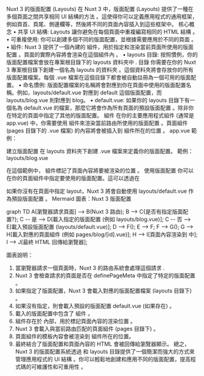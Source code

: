 Nuxt 3 的版面配置 (Layouts)
在 Nuxt 3 中，版面配置 (Layouts) 提供了一種在多個頁面之間共享相同 UI 結構的方法
。這使得你可以定義應用程式的通用框架，例如頁首、頁尾、側邊欄等，然後將不同的頁面內容插入到這些框架中。
核心概念
•
共享 UI 結構: Layouts 讓你避免在每個頁面中重複編寫相同的 HTML 結構
。
•
可重複使用: 你可以創建多個不同的版面配置，並根據需要應用於不同的頁面
。
•
<NuxtLayout> 組件: Nuxt 3 提供了一個內建的 <NuxtLayout> 組件，用於指定和渲染當前頁面所使用的版面配置
。頁面的實際內容將會渲染在這個組件內
。
•
layouts 目錄: 按照慣例，你的版面配置檔案會放在專案根目錄下的 layouts 資料夾中
.
目錄
你需要在你的 Nuxt 3 專案根目錄下創建一個名為 layouts 的資料夾
。這個資料夾將會存放你的所有版面配置檔案。每個 .vue 檔案在這個目錄下都會被自動註冊為一個可用的版面配置。
•
命名慣例: 版面配置檔案的名稱將會對應到你在頁面中使用的版面配置名稱。例如，layouts/default.vue 對應到 default 這個版面配置，而 layouts/blog.vue 則對應到 blog。
•
default.vue: 如果你的 layouts 目錄下有一個名為 default.vue 的檔案，那麼它將會作為所有頁面的預設版面配置
。除非你在特定的頁面中指定了其他的版面配置。
組件
在你的主要應用程式組件 (通常是 app.vue) 中，你需要使用 <NuxtLayout> 組件來渲染當前路由所使用的版面配置
。頁面組件 (pages 目錄下的 .vue 檔案) 的內容將會被插入到 <NuxtLayout> 組件所在的位置
。
app.vue 範例：

<template>
  <div>
    <header>
      <!-- 全局頁首內容 -->
    </header>
    <NuxtLayout>
      <!-- 頁面內容將會渲染在這裡 -->
    </NuxtLayout>
    <footer>
      <!-- 全局頁尾內容 -->
    </footer>
  </div>
</template>

建立版面配置
在 layouts 資料夾下創建 .vue 檔案來定義你的版面配置。
範例：layouts/blog.vue

<template>
  <div>
    <header>
      <h1>部落格</h1>
      <!-- 部落格專用的導航或其他頁首元素 -->
    </header>
    <div class="content" style="display: flex; height: 100vh;">
      <div style="flex: 8; background-color: #f0f0f0; padding: 20px;">
        <NuxtPage /> <!-- 頁面內容將會渲染在這裡 -->
      </div>
      <div style="flex: 4; background-color: orange; padding: 20px;">
        <!-- 部落格側邊欄 -->
        側邊欄內容
      </div>
    </div>
    <footer>
      <!-- 部落格專用頁尾 -->
    </footer>
  </div>
</template>

<script setup>
  // 版面配置的 JavaScript 邏輯
</script>

<style scoped>
  /* 版面配置的私有樣式 */
</style>

在這個範例中，<NuxtPage /> 組件標記了頁面內容將要被渲染的位置
。
使用版面配置
你可以在你的頁面組件中指定要使用的版面配置。這可以透過在 <script setup> 標籤中使用 definePageMeta 函數來完成
。
範例：在 pages/blog/[id].vue 中使用 blog 版面配置

<template>
  <div>
    <h2>部落格文章：{{ $route.params.id }}</h2>
    <!-- 文章內容 -->
  </div>
</template>

<script setup>
  definePageMeta({
    layout: 'blog' // 指定使用 'blog' 版面配置
  });

  // 頁面組件的 JavaScript 邏輯
  const route = useRoute();
  console.log('文章 ID:', route.params.id);
</script>

如果你沒有在頁面中指定 layout，Nuxt 3 將會自動使用 layouts/default.vue 作為預設版面配置
。
Mermaid 圖表：Nuxt 3 版面配置

graph TD
A[瀏覽器請求頁面] --> B(Nuxt 3 路由);
B --> C{是否有指定版面配置?};
C -- 是 --> D[載入指定的版面配置 (例如 layouts/blog.vue)];
C -- 否 --> E[載入預設版面配置 (layouts/default.vue)];
D --> F(<NuxtLayout>);
E --> F;
F --> G(<NuxtPage>);
G --> H[載入對應的頁面組件 (例如 pages/blog/[id].vue)];
H --> I[頁面內容渲染到 <NuxtPage> 中];
I --> J[最終 HTML 回傳給瀏覽器];

圖表說明：

1.  當瀏覽器請求一個頁面時，Nuxt 3 的路由系統會處理這個請求
    .
2.  Nuxt 3 會檢查請求的頁面是否在 definePageMeta 中指定了特定的版面配置
    。
3.  如果指定了版面配置，Nuxt 3 會載入對應的版面配置檔案 (layouts 目錄下)
    。
4.  如果沒有指定，則會載入預設的版面配置 default.vue (如果存在)
    。
5.  載入的版面配置中包含了 <NuxtLayout> 組件
    。
6.  <NuxtPage> 組件存在於 <NuxtLayout> 內部，用於標記頁面內容的渲染位置
    。
7.  Nuxt 3 會載入與當前路由匹配的頁面組件 (pages 目錄下)
    。
8.  頁面組件的模板內容會被渲染到 <NuxtPage> 組件所在的位置。
9.  最終結合了版面配置和頁面內容的 HTML 會被回傳給瀏覽器顯示。
    總之，Nuxt 3 的版面配置系統透過 <NuxtLayout> 和 layouts 目錄提供了一個簡潔而強大的方式來管理應用程式的 UI 結構
    。你可以輕鬆地創建和應用不同的版面配置，提高程式碼的可維護性和可重用性
    。
